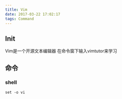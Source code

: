 ```yaml
---
title: Vim
date: 2017-03-22 17:02:17
tags: Command
---
```


## Init
Vim是一个开源文本编辑器
在命令窗下输入vimtutor来学习

## 命令

### shell
`set -o vi`
